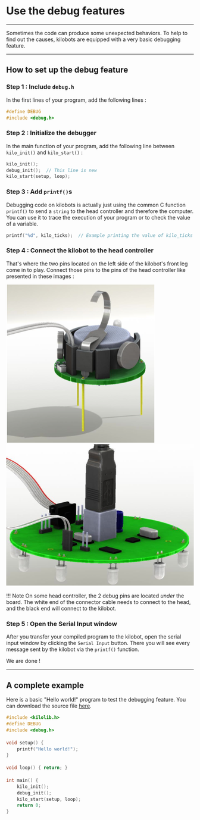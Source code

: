 # Use the debug features

---

Sometimes the code can produce some unexpected behaviors. To help to find out the causes, kilobots are equipped with a very basic debugging feature.

---

## How to set up the debug feature

### Step 1 : Include `debug.h`

In the first lines of your program, add the following lines :

```c
#define DEBUG
#include <debug.h>
```

### Step 2 : Initialize the debugger

In the main function of your program, add the following line between `kilo_init()` and `kilo_start()` :

```c
kilo_init();
debug_init();  // This line is new
kilo_start(setup, loop);
```

### Step 3 : Add `printf()`s

Debugging code on kilobots is actually just using the common C function `printf()` to send a `string` to the head controller and therefore the computer. You can use it to trace the execution of your program or to check the value of a variable.

```c
printf("%d", kilo_ticks);  // Example printing the value of kilo_ticks
```

### Step 4 : Connect the kilobot to the head controller

That's where the two pins located on the left side of the kilobot's front leg come in to play. Connect those pins to the pins of the head controller like presented in these images :

![Kilobot debugging](../resources/images/KiloDebug.png)
![Head controller debugging](../resources/images/HeadDebug.png)

!!! Note
    On some head controller, the 2 debug pins are located *under* the board. The white end of the connector cable needs to connect to the head, and the black end will connect to the kilobot.

### Step 5 : Open the Serial Input window

After you transfer your compiled program to the kilobot, open the serial input window by clicking the `Serial Input` button. There you will see every message sent by the kilobot via the `printf()` function.

We are done !

---

## A complete example

Here is a basic "Hello world!" program to test the debugging feature. You can download the source file [here](../resources/sources/testDebug.c).

```c
#include <kilolib.h>
#define DEBUG
#include <debug.h>

void setup() {
    printf("Hello world!");
}

void loop() { return; }

int main() {
    kilo_init();
    debug_init();
    kilo_start(setup, loop);
    return 0;
}
```
